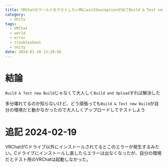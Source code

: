 ```yaml
---
title: VRChatのワールドをテストしたい時にwin32exceptionが出てBuild & Test new Buildがうまく行かない
category:
  - Unity
tags:
  - VRChat
  - world
  - error
  - troubleshoot
  - unity
date: 2024-01-10 13:29:56
---
```


# 結論

`Build & Test new Build`じゃなくて大人しく`Build and Upload`すれば解決した

多分壊れてるのか知らないけど、どう頑張っても`Build & Test new Build`が自分の環境だと動かなかったので大人しくアップロードしてテストしよう

# 追記 2024-02-19

VRChatがCドライブ以外にインストールされてるとこのエラーが発生するみたい。Cドライブにインストールし直したらエラーは出なくなったが、自分の環境だとテスト用のVRChatは起動しなかった。